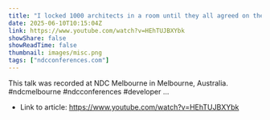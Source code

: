 ```yaml
---
title: "I locked 1000 architects in a room until they all agreed on the best solution -   Bronwen Zande"
date: 2025-06-10T10:15:04Z
link: https://www.youtube.com/watch?v=HEhTUJBXYbk
showShare: false
showReadTime: false
thumbnail: images/misc.png
tags: ["ndcconferences.com"]
---
```

This talk was recorded at NDC Melbourne in Melbourne, Australia. #ndcmelbourne #ndcconferences #developer ...

- Link to article: https://www.youtube.com/watch?v=HEhTUJBXYbk